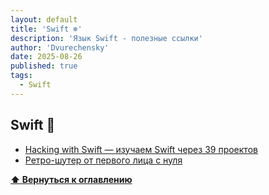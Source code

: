 ```yaml
---
layout: default
title: 'Swift ❄️'
description: 'Язык Swift - полезные ссылки'
author: 'Dvurechensky'
date: 2025-08-26
published: true
tags:
  - Swift
---
```


## Swift 🚩

- [Hacking with Swift — изучаем Swift через 39 проектов](https://www.hackingwithswift.com/read)
- [Ретро-шутер от первого лица с нуля](https://github.com/nicklockwood/RetroRampage)

**[⬆ Вернуться к оглавлению](../index.md)**
